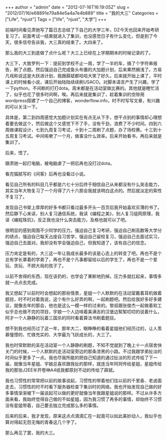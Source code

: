+++
author = "admin"
date = "2012-07-16T16:19:05Z"
slug = "2012/07/16/e68891e79a84e5a4a7e4b889"
title = "我的大三"
Categories = ["Life", "njust"]
Tags = ["life", "njust", "大学"]
+++

前端时间看见肃驰写了篇日志总结了下自己的大学三年，DZ今天也回来开始考研复习了。前面考试一结束就进入了集训，也没感觉日子有什么变化，但是到了今天，很多信号告诉我，大三真的结束了。大四来了。

那么我的大三到底做了点什么呢？大三上已经在上学期期末的时候记录的了。

大三下，大致罗列一下：提前到学校不止一周，学了一半的车，搞了个字符串报告，刷了点题。然后强迫自己完成鱼头布置的大加题计划，后来果然搁浅了。方易凡戏称说这是大跃进计划，我跟薛斌都哈哈大笑了好久。后来就开始上课了，平时课上的时候看小说，课后开始陆陆续续刷USACO。对脚本语言产生了兴趣，学了一下python。不间断的打打dota。周末都是在活动室做比赛的。其他就是瞎忙活了，似乎也花了很多时间啊，唉。再后来就是集训了，趁着集训的空隙用wordpress搭建了一个自己的博客，wonderflow.info，时不时写写文章，有兴趣的可以关注一下。

具体是，第二到四周感觉大加题计划实在有点无从下手，想干点别的事情却心理想着要去做这个，然后做这个又感觉下不了手，没有干劲，浪费了不少时间。四到六周做课程设计，七到九周复习考试，十到十二周刷了点题，办了场校赛。十三到十五周复习考试。中间咳嗽了一个月，做事没什么效率。后来开始看书，再后来就是集训了。

后来，悟了。

跟肃驰一起打电脑，被电脑虐了一把后再也没打过dota。

看完猫腻写的《间客》后再也没看过小说。

看见自己所有的科目几乎都是六七十分后终于相信自己从来都没有什么突击能力，其实当年大物复习了一个月得了六十六那会我就该明白这点的。然后就淡定的索性不复习了。

发现自己书架上厚厚的好多书都只看过最多开头一百页后我开始喜欢买薄的书了。然后静下心来读，别人复习通信系统，我读《编程之美》，别人复习组网原理，我读《编程珠玑》，反正我也没什么突击能力，及格也就可以了吧。

很明显的感到周围不少同学的压力，强迫自己复习考研，强迫自己刷高数等大学分的绩点，强迫自己每天占座自习苦学，强迫自己留校复习，强迫自己去面试实习，强迫自己去面对。我却没有学会强迫自己，但我知道了，该有自己的信念。

压力肯定是有的，大三这一年让我成长最多的该是心态上的转变了吧。再也不是个总有学长罩着的学弟了，再也不是个凡事都留给以后的学生了，再也不是一个爱玩、贪玩、不顾大局的孩子了。

以前不舍得的东西，现在该扔的，也学会了果断地扔掉。压力多就扛起来，事情多就一点点去完成。

我又想起了以前时时会想起的那些情景，星姐一个人默默的在活动室戴着耳机做着题目，时不时对着我说，这个有什么好弄的啊，一起刷题吧。然后给我好多好多建议，就像去年的那会，他也是这么一模一样的过来的。黎叔跟张俊杰一起做着软工似乎总也做不完的项目，宇娘一个人边啃着美满吉的汉堡边絮絮叨叨的说着什么，阿才一个人静静的玩着三国杀的同时看着算法书刷着题目。

想不到我也经历过了这一年，那年大二，眼睁睁的看着星姐他们经历过的，让人羡慕憧憬的、忙碌充实的、大学最为飞跃成长的，大三了。

我也时常默默的呆在活动室一个人静静的刷题，不知不觉就到了晚上十一点宿舍快关门的时候，一个人默默的走活动室旁边的那条漆黑的小路。不过我跟学弟扯淡的时间似乎更多了一点。我也尽我所能的把自己知道的通过扯淡的形式传给了下一届，就像当年星姐、宇娘总喜欢跟我扯的那样，就连当年阿珂传给星姐，星姐传给我的那张J2EE半开卷神A4纸我都原封不动的传给了薛斌。

我也习惯性的常常把以前的故事说起，习惯性的带着他们往以前的千里香、老卤面走去，习惯性的时不时看下服务器检查下集训时的网络。我也开始发现自己做的好多事情渐渐被下一届说起可以做的更好就像当年我跟星姐说的那样。不过从许多方面来看，我始终觉得自己做的不如星姐，因为我习惯了再多的事情，却始终不习惯没有星姐带着，自己要去独立完成那么多的事情。

后来的后来，我才发现，原来这点点滴滴汇在一起竟可以如此美妙动人，我似乎也算对得起无怨无悔的青春这几个字了。

那么再见了罢，我的大三。


